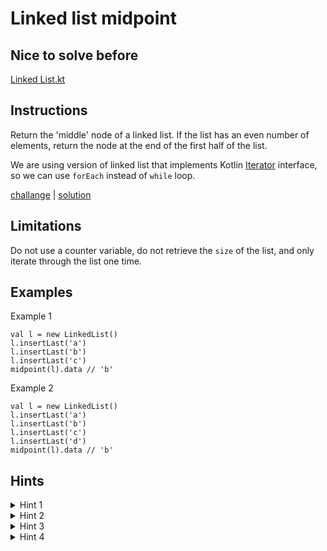 # Linked list midpoint

## Nice to solve before

[Linked List.kt](../base/SinglyLinkedList.kt)

## Instructions

Return the 'middle' node of a linked list. If the list has an even number of elements, return
the node at the end of the first half of the list.

We are using version of linked list that implements Kotlin
[Iterator](https://kotlinlang.org/api/latest/jvm/stdlib/kotlin.collections/-iterator/index.html) interface, so we can
use `forEach` instead of `while` loop.

[challange](challange.kt) | [solution](solution.kt)

## Limitations

Do not use a counter variable, do not retrieve the `size` of the list, and only iterate through the list one time.

## Examples

Example 1

```
val l = new LinkedList()
l.insertLast('a')
l.insertLast('b')
l.insertLast('c')
midpoint(l).data // 'b'
```

Example 2

```
val l = new LinkedList()
l.insertLast('a')
l.insertLast('b')
l.insertLast('c')
l.insertLast('d')
midpoint(l).data // 'b'
```

## Hints

<details>
<summary>Hint 1</summary>
Use more then one variable to store values that are retrieved during iteration (double pointer solution)
</details>

<details>
<summary>Hint 2</summary>
Name of these variables should be `slow` and `fast`
</details>

<details>
<summary>Hint 3</summary>
Assign next node to `slow` variable in every iteration
</details>

<details>
<summary>Hint 4</summary>
Assign next node of next node to `fast` variable in every iteration
</details>

